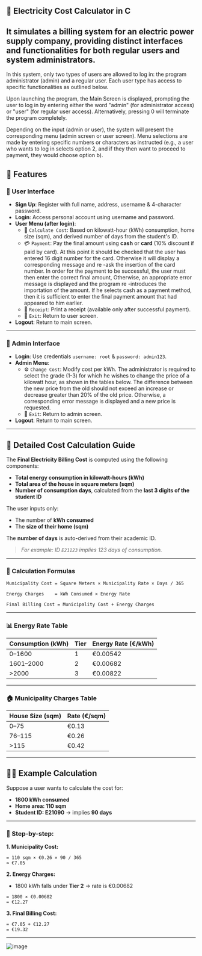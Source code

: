 ## 🔌 Electricity Cost Calculator in C
It simulates a billing system for an electric power supply company, providing distinct interfaces and functionalities for both regular users and system administrators.
---
In this system, only two types of users are allowed to log in: the program administrator (admin) and a regular user. Each user type has access to specific functionalities as outlined below.

Upon launching the program, the Main Screen is displayed, prompting the user to log in by entering either the word "admin" (for administrator access) or "user" (for regular user access). Alternatively, pressing 0 will terminate the program completely.

Depending on the input (admin or user), the system will present the corresponding menu (admin screen or user screen). Menu selections are made by entering specific numbers or characters as instructed (e.g., a user who wants to log in selects option 2, and if they then want to proceed to payment, they would choose option b).
## 📌 Features

### 👤 User Interface

- **Sign Up**: Register with full name, address, username & 4-character password.
- **Login**: Access personal account using username and password.
- **User Menu (after login)**:
  - 🔢 `Calculate Cost`: Based on kilowatt-hour (kWh) consumption, home size (sqm), and derived number of days from the student's ID.
  - 💳 `Payment`: Pay the final amount using **cash** or **card** (10% discount if paid by card). At this point it should be checked that the user has entered 16 digit number for the card. Otherwise it will display a corresponding message and re -ask the insertion of the card number. In order for the payment to be successful, the user must then enter the correct final amount, Otherwise, an appropriate error message is displayed and the program re -introduces the importation of the amount. If he selects cash as a payment method, then it is sufficient to enter the final payment amount that had appeared to him earlier.
  - 🧾 `Receipt`: Print a receipt (available only after successful payment).
  - 🚪 `Exit`: Return to user screen.
- **Logout**: Return to main screen.

---

### 🔐 Admin Interface

- **Login**: Use credentials `username: root` & `password: admin123`.
- **Admin Menu**:
  - ⚙️ `Change Cost`: Modify cost per kWh. The administrator is required to select the grade (1-3) for which he wishes to change the price of a kilowatt hour, as shown in the tables below. The difference between the new price from the old should not exceed an increase or decrease greater than 20% of the old price.
Otherwise, a corresponding error message is displayed and a new price is requested.
  - 🚪 `Exit`: Return to admin screen.
- **Logout**: Return to main screen.

---
## 🧮 Detailed Cost Calculation Guide

The **Final Electricity Billing Cost** is computed using the following components:

- **Total energy consumption in kilowatt-hours (kWh)**
- **Total area of the house in square meters (sqm)**
- **Number of consumption days**, calculated from the **last 3 digits of the student ID**

The user inputs only:
- The number of **kWh consumed**
- The **size of their home (sqm)**

The **number of days** is auto-derived from their academic ID.  
> *For example: ID `E21123` implies 123 days of consumption.*

---

### 🧾 Calculation Formulas

```
Municipality Cost = Square Meters × Municipality Rate × Days / 365

Energy Charges    = kWh Consumed × Energy Rate

Final Billing Cost = Municipality Cost + Energy Charges
```

---

### 📊 Energy Rate Table

| Consumption (kWh) | Tier | Energy Rate (€/kWh) |
|-------------------|------|---------------------|
| 0–1600            | 1    | €0.00542            |
| 1601–2000         | 2    | €0.00682            |
| >2000             | 3    | €0.00822            |

---

### 🏠 Municipality Charges Table

| House Size (sqm) | Rate (€/sqm) |
|------------------|--------------|
| 0–75             | €0.13        |
| 76–115           | €0.26        |
| >115             | €0.42        |

---

## 🧑‍🏫 Example Calculation

Suppose a user wants to calculate the cost for:

- **1800 kWh consumed**
- **Home area: 110 sqm**
- **Student ID: E21090** → implies **90 days**

---

### 🔢 Step-by-step:

**1. Municipality Cost:**

```
= 110 sqm × €0.26 × 90 / 365
≈ €7.05
```

**2. Energy Charges:**

- 1800 kWh falls under **Tier 2** → rate is €0.00682

```
= 1800 × €0.00682
= €12.27
```

**3. Final Billing Cost:**

```
= €7.05 + €12.27
= €19.32
```

---
![image](https://github.com/user-attachments/assets/34ffddd7-5c81-4056-8bc0-d4ddcb6ddd93)



